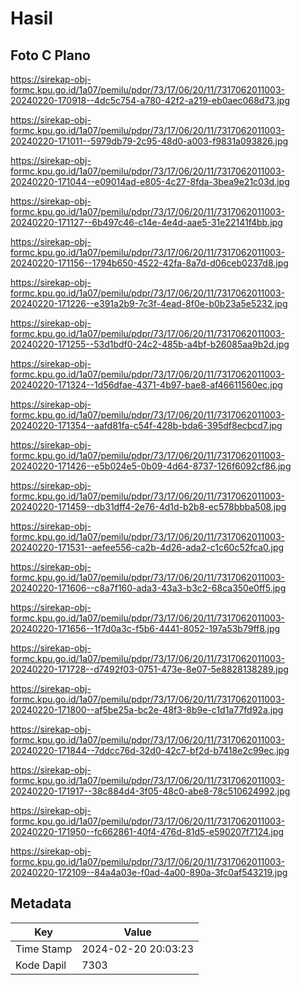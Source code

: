 # Hasil

## Foto C Plano

https://sirekap-obj-formc.kpu.go.id/1a07/pemilu/pdpr/73/17/06/20/11/7317062011003-20240220-170918--4dc5c754-a780-42f2-a219-eb0aec068d73.jpg

https://sirekap-obj-formc.kpu.go.id/1a07/pemilu/pdpr/73/17/06/20/11/7317062011003-20240220-171011--5979db79-2c95-48d0-a003-f9831a093826.jpg

https://sirekap-obj-formc.kpu.go.id/1a07/pemilu/pdpr/73/17/06/20/11/7317062011003-20240220-171044--e09014ad-e805-4c27-8fda-3bea9e21c03d.jpg

https://sirekap-obj-formc.kpu.go.id/1a07/pemilu/pdpr/73/17/06/20/11/7317062011003-20240220-171127--6b497c46-c14e-4e4d-aae5-31e22141f4bb.jpg

https://sirekap-obj-formc.kpu.go.id/1a07/pemilu/pdpr/73/17/06/20/11/7317062011003-20240220-171156--1794b650-4522-42fa-8a7d-d06ceb0237d8.jpg

https://sirekap-obj-formc.kpu.go.id/1a07/pemilu/pdpr/73/17/06/20/11/7317062011003-20240220-171226--e391a2b9-7c3f-4ead-8f0e-b0b23a5e5232.jpg

https://sirekap-obj-formc.kpu.go.id/1a07/pemilu/pdpr/73/17/06/20/11/7317062011003-20240220-171255--53d1bdf0-24c2-485b-a4bf-b26085aa9b2d.jpg

https://sirekap-obj-formc.kpu.go.id/1a07/pemilu/pdpr/73/17/06/20/11/7317062011003-20240220-171324--1d56dfae-4371-4b97-bae8-af46611560ec.jpg

https://sirekap-obj-formc.kpu.go.id/1a07/pemilu/pdpr/73/17/06/20/11/7317062011003-20240220-171354--aafd81fa-c54f-428b-bda6-395df8ecbcd7.jpg

https://sirekap-obj-formc.kpu.go.id/1a07/pemilu/pdpr/73/17/06/20/11/7317062011003-20240220-171426--e5b024e5-0b09-4d64-8737-126f6092cf86.jpg

https://sirekap-obj-formc.kpu.go.id/1a07/pemilu/pdpr/73/17/06/20/11/7317062011003-20240220-171459--db31dff4-2e76-4d1d-b2b8-ec578bbba508.jpg

https://sirekap-obj-formc.kpu.go.id/1a07/pemilu/pdpr/73/17/06/20/11/7317062011003-20240220-171531--aefee556-ca2b-4d26-ada2-c1c60c52fca0.jpg

https://sirekap-obj-formc.kpu.go.id/1a07/pemilu/pdpr/73/17/06/20/11/7317062011003-20240220-171606--c8a7f160-ada3-43a3-b3c2-68ca350e0ff5.jpg

https://sirekap-obj-formc.kpu.go.id/1a07/pemilu/pdpr/73/17/06/20/11/7317062011003-20240220-171656--1f7d0a3c-f5b6-4441-8052-197a53b79ff8.jpg

https://sirekap-obj-formc.kpu.go.id/1a07/pemilu/pdpr/73/17/06/20/11/7317062011003-20240220-171728--d7492f03-0751-473e-8e07-5e8828138289.jpg

https://sirekap-obj-formc.kpu.go.id/1a07/pemilu/pdpr/73/17/06/20/11/7317062011003-20240220-171800--af5be25a-bc2e-48f3-8b9e-c1d1a77fd92a.jpg

https://sirekap-obj-formc.kpu.go.id/1a07/pemilu/pdpr/73/17/06/20/11/7317062011003-20240220-171844--7ddcc76d-32d0-42c7-bf2d-b7418e2c99ec.jpg

https://sirekap-obj-formc.kpu.go.id/1a07/pemilu/pdpr/73/17/06/20/11/7317062011003-20240220-171917--38c884d4-3f05-48c0-abe8-78c510624992.jpg

https://sirekap-obj-formc.kpu.go.id/1a07/pemilu/pdpr/73/17/06/20/11/7317062011003-20240220-171950--fc662861-40f4-476d-81d5-e590207f7124.jpg

https://sirekap-obj-formc.kpu.go.id/1a07/pemilu/pdpr/73/17/06/20/11/7317062011003-20240220-172109--84a4a03e-f0ad-4a00-890a-3fc0af543219.jpg


## Metadata

| Key        | Value               |
| ---------- | ------------------- |
| Time Stamp | 2024-02-20 20:03:23 |
| Kode Dapil | 7303                |



